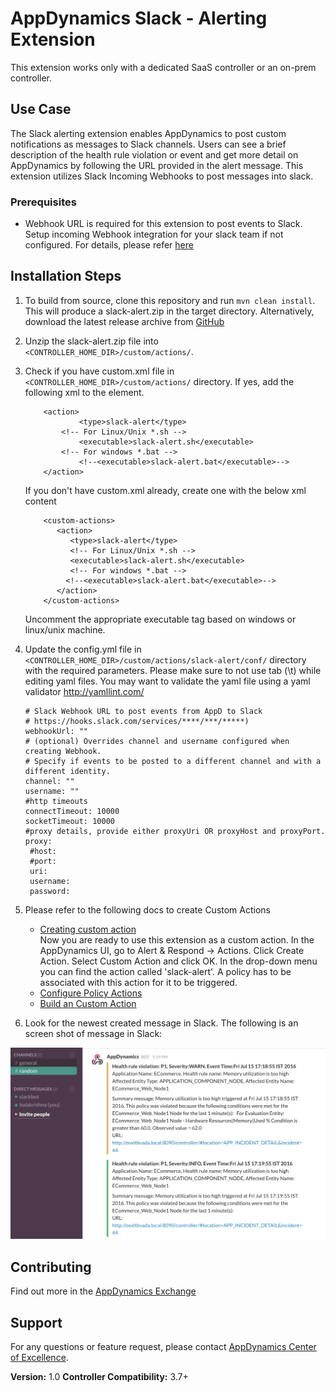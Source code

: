 # AppDynamics Slack - Alerting Extension

This extension works only with a dedicated SaaS controller or an on-prem controller.

## Use Case

The Slack alerting extension enables AppDynamics to post custom notifications as messages to Slack channels. Users can see a brief description of the health rule violation or event and get more detail on AppDynamics by following the URL provided in the alert message.
This extension utilizes Slack Incoming Webhooks to post messages into slack.

### Prerequisites

- Webhook URL is required for this extension to post events to Slack. Setup incoming Webhook integration for your slack team if not configured. For details, please refer [here](https://api.slack.com/incoming-webhooks)

## Installation Steps

1. To build from source, clone this repository and run `mvn clean install`. This will produce a slack-alert.zip in the target directory. Alternatively, download the latest release archive from [GitHub](https://github.com/Appdynamics/slack-alerting-extension/releases)

2. Unzip the slack-alert.zip file into `<CONTROLLER_HOME_DIR>/custom/actions/`.

3. Check if you have custom.xml file in `<CONTROLLER_HOME_DIR>/custom/actions/` directory. If yes, add the following xml to the <custom-actions> element.
       
      ```
          <action>
                  <type>slack-alert</type>
              <!-- For Linux/Unix *.sh -->
                  <executable>slack-alert.sh</executable>
              <!-- For windows *.bat -->
                  <!--<executable>slack-alert.bat</executable>-->
          </action>
      ```
       
   If you don't have custom.xml already, create one with the below xml content   
       
      ```
          <custom-actions>
             <action>
                <type>slack-alert</type>
                <!-- For Linux/Unix *.sh -->
                <executable>slack-alert.sh</executable>
                <!-- For windows *.bat -->
               <!--<executable>slack-alert.bat</executable>-->
             </action>
          </custom-actions>
      ```
            
   Uncomment the appropriate executable tag based on windows or linux/unix machine.

4. Update the config.yml file in `<CONTROLLER_HOME_DIR>/custom/actions/slack-alert/conf/` directory with the required parameters. Please make sure to not use tab (\t) while editing yaml files. You may want to validate the yaml file using a yaml validator http://yamllint.com/
  
      ```
      # Slack Webhook URL to post events from AppD to Slack
      # https://hooks.slack.com/services/****/***/*****)
      webhookUrl: ""    
      # (optional) Overrides channel and username configured when creating Webhook.
      # Specify if events to be posted to a different channel and with a different identity.
      channel: ""
      username: ""
      #http timeouts
      connectTimeout: 10000
      socketTimeout: 10000
      #proxy details, provide either proxyUri OR proxyHost and proxyPort.
      proxy:
       #host:
       #port:
       uri:
       username:
       password:
      ```
  
5. Please refer to the following docs to create Custom Actions
     * [Creating custom action](https://docs.appdynamics.com/display/PRO42/Custom+Actions)         
   Now you are ready to use this extension as a custom action. In the AppDynamics UI, go to Alert & Respond -> Actions. Click Create Action. Select Custom Action and click OK. In the drop-down menu you can find the action called 'slack-alert'.
   A policy has to be associated with this action for it to be triggered.
     * [Configure Policy Actions](https://docs.appdynamics.com/display/PRO42/Configure+Policies)
     * [Build an Custom Action](https://docs.appdynamics.com/display/PRO42/Build+a+Custom+Action)

6. Look for the newest created message in Slack.
The following is an screen shot of message in Slack:

![](https://raw.githubusercontent.com/Appdynamics/slack-alerting-extension/master/SlackAlert.png)


## Contributing

Find out more in the [AppDynamics Exchange](https://www.appdynamics.com/community/exchange/extension/slack-alerting-extension/)

## Support

For any questions or feature request, please contact [AppDynamics Center of Excellence](mailto:help@appdynamics.com).

**Version:** 1.0
**Controller Compatibility:** 3.7+
